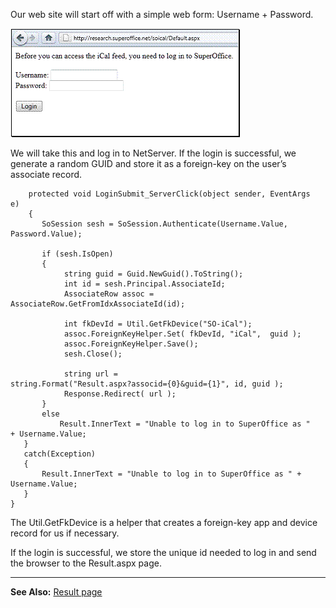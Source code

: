 <properties date="2016-05-10"
SortOrder="12"
/>

Our web site will start off with a simple web form: Username + Password.

<img src="../SuperOffice%20iCal_files/image002.gif" width="367" height="174" />

We will take this and log in to NetServer. If the login is successful, we generate a random GUID and store it as a foreign-key on the user’s associate record.

```
    protected void LoginSubmit_ServerClick(object sender, EventArgs
e)
    {
       SoSession sesh = SoSession.Authenticate(Username.Value,
Password.Value);
 
       if (sesh.IsOpen)
       {
            string guid = Guid.NewGuid().ToString();
            int id = sesh.Principal.AssociateId;
            AssociateRow assoc =
AssociateRow.GetFromIdxAssociateId(id);
 
            int fkDevId = Util.GetFkDevice("SO-iCal");
            assoc.ForeignKeyHelper.Set( fkDevId, "iCal",  guid );
            assoc.ForeignKeyHelper.Save();
            sesh.Close();
 
            string url =
string.Format("Result.aspx?associd={0}&guid={1}", id, guid );
            Response.Redirect( url );
       }
       else
           Result.InnerText = "Unable to log in to SuperOffice as "
+ Username.Value;
   }
   catch(Exception)
   {
       Result.InnerText = "Unable to log in to SuperOffice as " +
Username.Value;
   }
}
```

 

The Util.GetFkDevice is a helper that creates a foreign-key app and device record for us if necessary.

If the login is successful, we store the unique id needed to log in and send the browser to the Result.aspx page.

------------------------------------------------------------------------

**See Also:** [Result page](../SuperOffice%20iCal%20Feed/Result%20page.htm)
